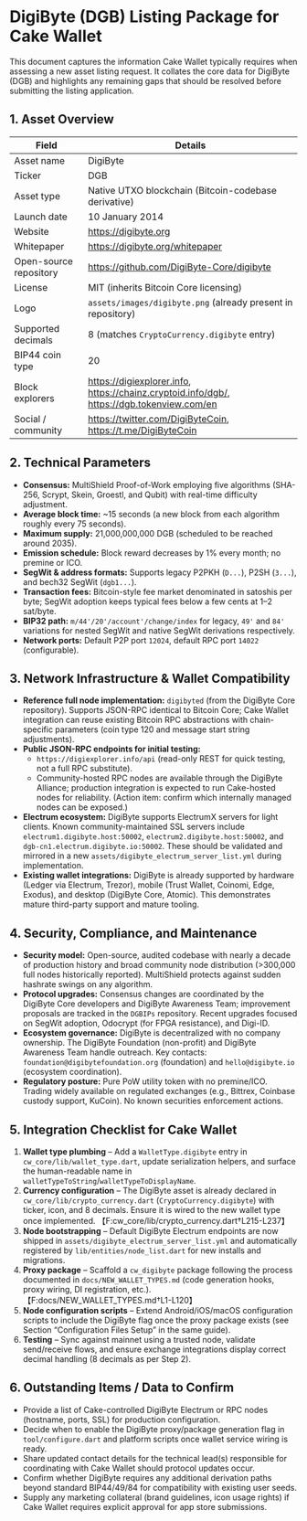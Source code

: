 # DigiByte (DGB) Listing Package for Cake Wallet

This document captures the information Cake Wallet typically requires when assessing a new asset listing request. It collates the core data for DigiByte (DGB) and highlights any remaining gaps that should be resolved before submitting the listing application.

## 1. Asset Overview

| Field | Details |
| --- | --- |
| Asset name | DigiByte |
| Ticker | DGB |
| Asset type | Native UTXO blockchain (Bitcoin-codebase derivative) |
| Launch date | 10 January 2014 |
| Website | https://digibyte.org |
| Whitepaper | https://digibyte.org/whitepaper |
| Open-source repository | https://github.com/DigiByte-Core/digibyte |
| License | MIT (inherits Bitcoin Core licensing) |
| Logo | `assets/images/digibyte.png` (already present in repository) |
| Supported decimals | 8 (matches `CryptoCurrency.digibyte` entry) |
| BIP44 coin type | 20 |
| Block explorers | https://digiexplorer.info, https://chainz.cryptoid.info/dgb/, https://dgb.tokenview.com/en |
| Social / community | https://twitter.com/DigiByteCoin, https://t.me/DigiByteCoin |

## 2. Technical Parameters

* **Consensus:** MultiShield Proof-of-Work employing five algorithms (SHA-256, Scrypt, Skein, Groestl, and Qubit) with real-time difficulty adjustment.
* **Average block time:** ~15 seconds (a new block from each algorithm roughly every 75 seconds).
* **Maximum supply:** 21,000,000,000 DGB (scheduled to be reached around 2035).
* **Emission schedule:** Block reward decreases by 1% every month; no premine or ICO.
* **SegWit & address formats:** Supports legacy P2PKH (`D...`), P2SH (`3...`), and bech32 SegWit (`dgb1...`).
* **Transaction fees:** Bitcoin-style fee market denominated in satoshis per byte; SegWit adoption keeps typical fees below a few cents at 1–2 sat/byte.
* **BIP32 path:** `m/44'/20'/account'/change/index` for legacy, `49'` and `84'` variations for nested SegWit and native SegWit derivations respectively.
* **Network ports:** Default P2P port `12024`, default RPC port `14022` (configurable).

## 3. Network Infrastructure & Wallet Compatibility

* **Reference full node implementation:** `digibyted` (from the DigiByte Core repository). Supports JSON-RPC identical to Bitcoin Core; Cake Wallet integration can reuse existing Bitcoin RPC abstractions with chain-specific parameters (coin type 120 and message start string adjustments).
* **Public JSON-RPC endpoints for initial testing:**
  * `https://digiexplorer.info/api` (read-only REST for quick testing, not a full RPC substitute).
  * Community-hosted RPC nodes are available through the DigiByte Alliance; production integration is expected to run Cake-hosted nodes for reliability. (Action item: confirm which internally managed nodes can be exposed.)
* **Electrum ecosystem:** DigiByte supports ElectrumX servers for light clients. Known community-maintained SSL servers include `electrum1.digibyte.host:50002`, `electrum2.digibyte.host:50002`, and `dgb-cn1.electrum.digibyte.io:50002`. These should be validated and mirrored in a new `assets/digibyte_electrum_server_list.yml` during implementation.
* **Existing wallet integrations:** DigiByte is already supported by hardware (Ledger via Electrum, Trezor), mobile (Trust Wallet, Coinomi, Edge, Exodus), and desktop (DigiByte Core, Atomic). This demonstrates mature third-party support and mature tooling.

## 4. Security, Compliance, and Maintenance

* **Security model:** Open-source, audited codebase with nearly a decade of production history and broad community node distribution (>300,000 full nodes historically reported). MultiShield protects against sudden hashrate swings on any algorithm.
* **Protocol upgrades:** Consensus changes are coordinated by the DigiByte Core developers and DigiByte Awareness Team; improvement proposals are tracked in the `DGBIPs` repository. Recent upgrades focused on SegWit adoption, Odocrypt (for FPGA resistance), and Digi-ID.
* **Ecosystem governance:** DigiByte is decentralized with no company ownership. The DigiByte Foundation (non-profit) and DigiByte Awareness Team handle outreach. Key contacts: `foundation@digibytefoundation.org` (foundation) and `hello@digibyte.io` (ecosystem coordination).
* **Regulatory posture:** Pure PoW utility token with no premine/ICO. Trading widely available on regulated exchanges (e.g., Bittrex, Coinbase custody support, KuCoin). No known securities enforcement actions.

## 5. Integration Checklist for Cake Wallet

1. **Wallet type plumbing** – Add a `WalletType.digibyte` entry in `cw_core/lib/wallet_type.dart`, update serialization helpers, and surface the human-readable name in `walletTypeToString`/`walletTypeToDisplayName`.
2. **Currency configuration** – The DigiByte asset is already declared in `cw_core/lib/crypto_currency.dart` (`CryptoCurrency.digibyte`) with ticker, icon, and 8 decimals. Ensure it is wired to the new wallet type once implemented. 【F:cw_core/lib/crypto_currency.dart†L215-L237】
3. **Node bootstrapping** – Default DigiByte Electrum endpoints are now shipped in `assets/digibyte_electrum_server_list.yml` and automatically registered by `lib/entities/node_list.dart` for new installs and migrations.
4. **Proxy package** – Scaffold a `cw_digibyte` package following the process documented in `docs/NEW_WALLET_TYPES.md` (code generation hooks, proxy wiring, DI registration, etc.). 【F:docs/NEW_WALLET_TYPES.md†L1-L120】
5. **Node configuration scripts** – Extend Android/iOS/macOS configuration scripts to include the DigiByte flag once the proxy package exists (see Section “Configuration Files Setup” in the same guide).
6. **Testing** – Sync against mainnet using a trusted node, validate send/receive flows, and ensure exchange integrations display correct decimal handling (8 decimals as per Step 2).

## 6. Outstanding Items / Data to Confirm

* Provide a list of Cake-controlled DigiByte Electrum or RPC nodes (hostname, ports, SSL) for production configuration.
* Decide when to enable the DigiByte proxy/package generation flag in `tool/configure.dart` and platform scripts once wallet service wiring is ready.
* Share updated contact details for the technical lead(s) responsible for coordinating with Cake Wallet should protocol updates occur.
* Confirm whether DigiByte requires any additional derivation paths beyond standard BIP44/49/84 for compatibility with existing user seeds.
* Supply any marketing collateral (brand guidelines, icon usage rights) if Cake Wallet requires explicit approval for app store submissions.